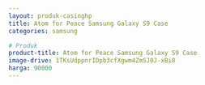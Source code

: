 ```yaml
---
layout: produk-casinghp
title: Atom for Peace Samsung Galaxy S9 Case
categories: samsung

# Produk
product-title: Atom for Peace Samsung Galaxy S9 Case
image-drive: 1TKsUdppnrIDpb3cfXgwm4ZmSJ0J-xBi8
harga: 90000
---
```

